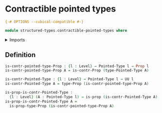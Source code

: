 # Contractible pointed types

```agda
{-# OPTIONS --cubical-compatible #-}

module structured-types.contractible-pointed-types where
```

<details><summary>Imports</summary>

```agda
open import foundation.contractible-types
open import foundation.propositions
open import foundation.universe-levels

open import structured-types.pointed-types
```

</details>

## Definition

```agda
is-contr-pointed-type-Prop : {l : Level} → Pointed-Type l → Prop l
is-contr-pointed-type-Prop A = is-contr-Prop (type-Pointed-Type A)

is-contr-Pointed-Type : {l : Level} → Pointed-Type l → UU l
is-contr-Pointed-Type A = type-Prop (is-contr-pointed-type-Prop A)

is-prop-is-contr-Pointed-Type :
  {l : Level} (A : Pointed-Type l) → is-prop (is-contr-Pointed-Type A)
is-prop-is-contr-Pointed-Type A =
  is-prop-type-Prop (is-contr-pointed-type-Prop A)
```
